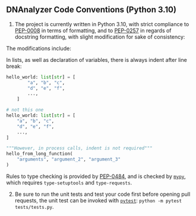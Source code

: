 ## DNAnalyzer Code Conventions (Python 3.10)

1. The project is currently written in Python 3.10, with strict compliance to
[PEP-0008](https://peps.python.org/pep-0008/) in terms of formatting, and to
[PEP-0257](https://peps.python.org/pep-0257/) in regards of docstring
formatting, with slight modification for sake of consistency:

The modifications include:

In lists, as well as declaration of variables, there is always indent after
line break:

```python
hello_world: list[str] = [
        "a", "b", "c",
        "d", "e", "f",
        ...,
    ]

# not this one
hello_world: list[str] = [
    "a", "b", "c",
    "d", "e", "f",
    ...,
]

"""However, in process calls, indent is not required"""
hello_from_long_function(
    "arguments", "argument_2", "argument_3"
)
```

Rules to type checking is provided by [PEP-0484](https://peps.python.org/pep-0484/),
and is checked by [`mypy`](https://github.com/python/mypy), which requires
`type-setuptools` and `type-requests`.

2. Be sure to run the unit tests and test your code first before opening pull
requests, the unit test can be invoked with
[`pytest`](https://github.com/pytest-dev/pytest/): `python -m pytest tests/tests.py`.

